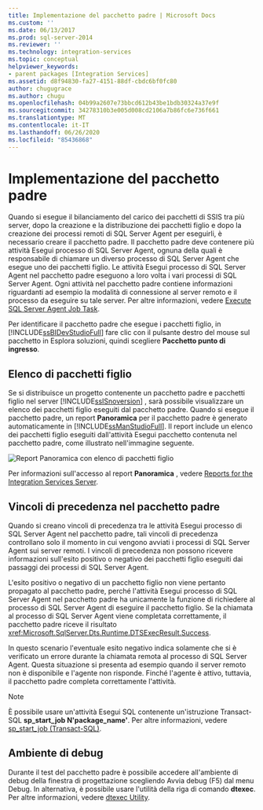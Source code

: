 ```yaml
---
title: Implementazione del pacchetto padre | Microsoft Docs
ms.custom: ''
ms.date: 06/13/2017
ms.prod: sql-server-2014
ms.reviewer: ''
ms.technology: integration-services
ms.topic: conceptual
helpviewer_keywords:
- parent packages [Integration Services]
ms.assetid: d8f94830-fa27-4151-88df-cbdc6bf0fc80
author: chugugrace
ms.author: chugu
ms.openlocfilehash: 04b99a2607e73bbcd612b43be1bdb30324a37e9f
ms.sourcegitcommit: 34278310b3e005d008cd2106a7b86fc6e736f661
ms.translationtype: MT
ms.contentlocale: it-IT
ms.lasthandoff: 06/26/2020
ms.locfileid: "85436868"
---
```

# <a name="implementation-of-the-parent-package"></a>Implementazione del pacchetto padre
  Quando si esegue il bilanciamento del carico dei pacchetti di SSIS tra più server, dopo la creazione e la distribuzione dei pacchetti figlio e dopo la creazione dei processi remoti di SQL Server Agent per eseguirli, è necessario creare il pacchetto padre. Il pacchetto padre deve contenere più attività Esegui processo di SQL Server Agent, ognuna della quali è responsabile di chiamare un diverso processo di SQL Server Agent che esegue uno dei pacchetti figlio. Le attività Esegui processo di SQL Server Agent nel pacchetto padre eseguono a loro volta i vari processi di SQL Server Agent. Ogni attività nel pacchetto padre contiene informazioni riguardanti ad esempio la modalità di connessione al server remoto e il processo da eseguire su tale server. Per altre informazioni, vedere [Execute SQL Server Agent Job Task](control-flow/execute-sql-server-agent-job-task.md).  
  
 Per identificare il pacchetto padre che esegue i pacchetti figlio, in [!INCLUDE[ssBIDevStudioFull](../includes/ssbidevstudiofull-md.md)] fare clic con il pulsante destro del mouse sul pacchetto in Esplora soluzioni, quindi scegliere **Pacchetto punto di ingresso**.  
  
## <a name="listing-child-packages"></a>Elenco di pacchetti figlio  
 Se si distribuisce un progetto contenente un pacchetto padre e pacchetti figlio nel server [!INCLUDE[ssISnoversion](../includes/ssisnoversion-md.md)] , sarà possibile visualizzare un elenco dei pacchetti figlio eseguiti dal pacchetto padre. Quando si esegue il pacchetto padre, un report **Panoramica** per il pacchetto padre è generato automaticamente in [!INCLUDE[ssManStudioFull](../includes/ssmanstudiofull-md.md)]. Il report include un elenco dei pacchetti figlio eseguiti dall'attività Esegui pacchetto contenuta nel pacchetto padre, come illustrato nell'immagine seguente.  
  
 ![Report Panoramica con elenco di pacchetti figlio](media/overviewreport-childpackagelisting.png "Report Panoramica con elenco di pacchetti figlio")  
  
 Per informazioni sull'accesso al report **Panoramica** , vedere [Reports for the Integration Services Server](../../2014/integration-services/reports-for-the-integration-services-server.md).  
  
## <a name="precedence-constraints-in-the-parent-package"></a>Vincoli di precedenza nel pacchetto padre  
 Quando si creano vincoli di precedenza tra le attività Esegui processo di SQL Server Agent nel pacchetto padre, tali vincoli di precedenza controllano solo il momento in cui vengono avviati i processi di SQL Server Agent sui server remoti. I vincoli di precedenza non possono ricevere informazioni sull'esito positivo o negativo dei pacchetti figlio eseguiti dai passaggi dei processi di SQL Server Agent.  
  
 L'esito positivo o negativo di un pacchetto figlio non viene pertanto propagato al pacchetto padre, perché l'attività Esegui processo di SQL Server Agent nel pacchetto padre ha unicamente la funzione di richiedere al processo di SQL Server Agent di eseguire il pacchetto figlio. Se la chiamata al processo di SQL Server Agent viene completata correttamente, il pacchetto padre riceve il risultato <xref:Microsoft.SqlServer.Dts.Runtime.DTSExecResult.Success>.  
  
 In questo scenario l'eventuale esito negativo indica solamente che si è verificato un errore durante la chiamata remota al processo di SQL Server Agent. Questa situazione si presenta ad esempio quando il server remoto non è disponibile e l'agente non risponde. Finché l'agente è attivo, tuttavia, il pacchetto padre completa correttamente l'attività.  
  
> [!NOTE]  
>  È possibile usare un'attività Esegui SQL contenente un'istruzione Transact-SQL **sp_start_job N'package_name'**. Per altre informazioni, vedere [sp_start_job &#40;Transact-SQL&#41;](/sql/relational-databases/system-stored-procedures/sp-start-job-transact-sql).  
  
## <a name="debugging-environment"></a>Ambiente di debug  
 Durante il test del pacchetto padre è possibile accedere all'ambiente di debug della finestra di progettazione scegliendo Avvia debug (F5) dal menu Debug. In alternativa, è possibile usare l'utilità della riga di comando **dtexec**. Per altre informazioni, vedere [dtexec Utility](packages/dtexec-utility.md).  
  
  
